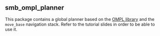 ## smb_ompl_planner  
This package contains a global planner based on the [OMPL library](http://ompl.kavrakilab.org/) and the `move_base` navigation stack. Refer to the tutorial slides in order to be able to use it.
